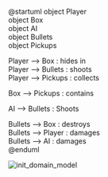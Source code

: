 @startuml
object Player  
object Box  
object AI  
object Bullets  
object Pickups  

Player --> Box : hides in  
Player --> Bullets : shoots  
Player --> Pickups : collects  

Box --> Pickups : contains  

AI --> Bullets : Shoots  

Bullets --> Box : destroys  
Bullets --> Player : damages  
Bullets --> AI : damages  
@enduml

![init_domain_model](https://user-images.githubusercontent.com/58521962/115784572-37c58900-a3b6-11eb-82d4-72d528264817.png)

